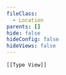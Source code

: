 ```yaml
---
fileClass:
  - Location
parents: []
hide: false
hideConfig: false
hideViews: false
---
```


~~~meta-bind-embed
[[Type View]]
~~~